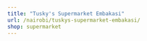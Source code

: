 ```yaml
---
title: "Tusky's Supermarket Embakasi"
url: /nairobi/tuskys-supermarket-embakasi/
shop: supermarket
---
```

